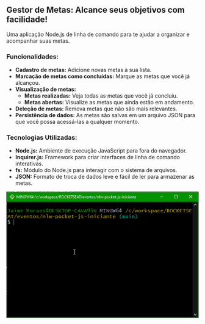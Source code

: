 ## **Gestor de Metas: Alcance seus objetivos com facilidade!**

Uma aplicação Node.js de linha de comando para te ajudar a organizar e acompanhar suas metas.

### **Funcionalidades:**
* **Cadastro de metas:** Adicione novas metas à sua lista.
* **Marcação de metas como concluídas:** Marque as metas que você já alcançou.
* **Visualização de metas:**
  * **Metas realizadas:** Veja todas as metas que você já concluiu.
  * **Metas abertas:** Visualize as metas que ainda estão em andamento.
* **Deleção de metas:** Remova metas que não são mais relevantes.
* **Persistência de dados:** As metas são salvas em um arquivo JSON para que você possa acessá-las a qualquer momento.

### **Tecnologias Utilizadas:**
* **Node.js:** Ambiente de execução JavaScript para fora do navegador.
* **Inquirer.js:** Framework para criar interfaces de linha de comando interativas.
* **fs:** Módulo do Node.js para interagir com o sistema de arquivos.
* **JSON:** Formato de troca de dados leve e fácil de ler para armazenar as metas.


![Exemplo](/Animação.gif)